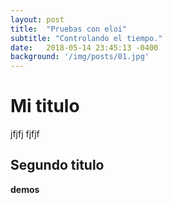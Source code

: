```yaml
---
layout: post
title:  "Pruebas con eloi"
subtitle: "Controlando el tiempo."
date:   2018-05-14 23:45:13 -0400
background: '/img/posts/01.jpg'
---
```


# Mi titulo


jfjfj
fjfjf
## Segundo titulo
**demos**